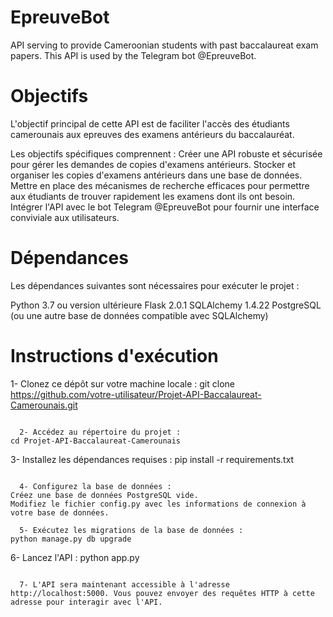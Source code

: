 # EpreuveBot
API serving to provide Cameroonian students with past baccalaureat exam papers. This API is used by the Telegram bot @EpreuveBot.
# Objectifs
L'objectif principal de cette API est de faciliter l'accès des étudiants camerounais aux epreuves des examens antérieurs du baccalauréat. 

Les objectifs spécifiques comprennent :
Créer une API robuste et sécurisée pour gérer les demandes de copies d'examens antérieurs.
Stocker et organiser les copies d'examens antérieurs dans une base de données.
Mettre en place des mécanismes de recherche efficaces pour permettre aux étudiants de trouver rapidement les examens dont ils ont besoin.
Intégrer l'API avec le bot Telegram @EpreuveBot pour fournir une interface conviviale aux utilisateurs.
# Dépendances
Les dépendances suivantes sont nécessaires pour exécuter le projet :

Python 3.7 ou version ultérieure
Flask 2.0.1
SQLAlchemy 1.4.22
PostgreSQL (ou une autre base de données compatible avec SQLAlchemy)
# Instructions d'exécution
  1- Clonez ce dépôt sur votre machine locale :
git clone https://github.com/votre-utilisateur/Projet-API-Baccalaureat-Camerounais.git
```

  2- Accédez au répertoire du projet :
cd Projet-API-Baccalaureat-Camerounais
```

  3- Installez les dépendances requises :
pip install -r requirements.txt
```

  4- Configurez la base de données :
Créez une base de données PostgreSQL vide.
Modifiez le fichier config.py avec les informations de connexion à votre base de données.

  5- Exécutez les migrations de la base de données :
python manage.py db upgrade
```

  6- Lancez l'API :
python app.py
```

  7- L'API sera maintenant accessible à l'adresse http://localhost:5000. Vous pouvez envoyer des requêtes HTTP à cette adresse pour interagir avec l'API.
